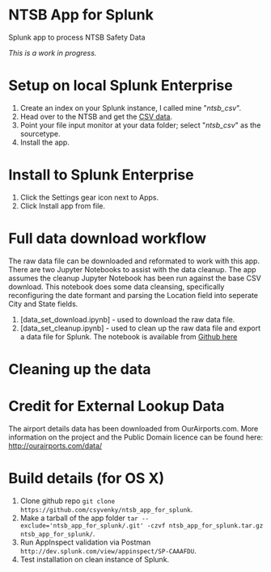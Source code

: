 # NTSB App for Splunk
Splunk app to process NTSB Safety Data

*This is a work in progress.*

# Setup on local Splunk Enterprise
1. Create an index on your Splunk instance, I called mine "*ntsb_csv*".
2. Head over to the NTSB and get the  [CSV data](http://app.ntsb.gov/aviationquery/Download.ashx?type=csv).
3. Point your file input monitor at your data folder; select "*ntsb_csv*" as the sourcetype.
4. Install the app.

# Install to Splunk Enterprise
1. Click the Settings gear icon next to Apps.
2. Click Install app from file.

# Full data download workflow
The raw data file can be downloaded and reformated to work with this app. There are two Jupyter Notebooks to assist with the data cleanup. The app assumes the cleanup Jupyter Notebook has been run against the base CSV download. This notebook does some data cleansing, specifically reconfiguring the date formant and parsing the Location field into seperate City and State fields.
1. [data_set_download.ipynb] - used to download the raw data file.
2. [data_set_cleanup.ipynb] - used to clean up the raw data file and export a data file for Splunk.
The notebook is available from [Github here](https://github.com/csyvenky/jupyter_for_all_ntsb)

# Cleaning up the data


# Credit for External Lookup Data
The airport details data has been downloaded from OurAirports.com. More information on the project and the Public Domain licence can be found here: http://ourairports.com/data/

# Build details (for OS X)
1. Clone github repo `git clone https://github.com/csyvenky/ntsb_app_for_splunk`.
2. Make a tarball of the app folder `tar --exclude='ntsb_app_for_splunk/.git' -czvf ntsb_app_for_splunk.tar.gz ntsb_app_for_splunk/`.
3. Run AppInspect validation via Postman `http://dev.splunk.com/view/appinspect/SP-CAAAFDU`.
4. Test installation on clean instance of Splunk.
